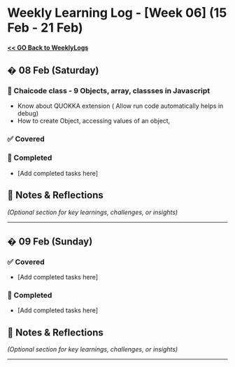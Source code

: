 # Weekly Learning Log - [Week 06] (15 Feb - 21 Feb)

#### [ << GO Back to WeeklyLogs](../WeeklyLogs.md)

## � 08 Feb (Saturday)

### 📝 Chaicode class - 9 Objects, array, classses in Javascript
- Know about QUOKKA extension ( Allow run code automatically helps in debug)
- How to create Object, accessing values of an object, 


### ✅ Covered

### 📝 Completed
- [Add completed tasks here]

## 📌 Notes & Reflections  
*(Optional section for key learnings, challenges, or insights)*  

---

## � 09 Feb (Sunday)
### ✅ Covered
- [Add completed tasks here]

### 📝 Completed
- [Add completed tasks here]

## 📌 Notes & Reflections  
*(Optional section for key learnings, challenges, or insights)*  

---

